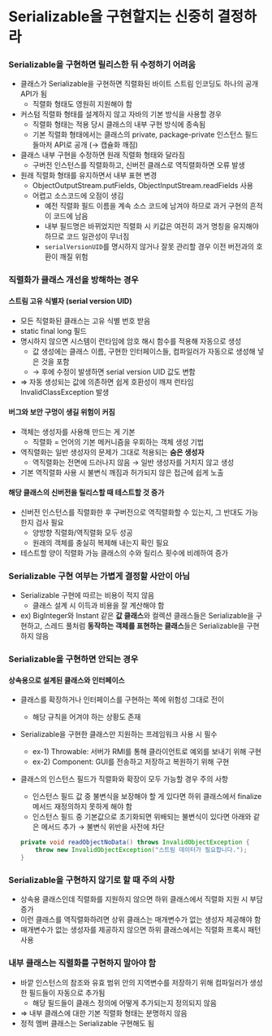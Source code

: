 # Serializable을 구현할지는 신중히 결정하라

### Serializable을 구현하면 릴리스한 뒤 수정하기 어려움

- 클래스가 Serializable을 구현하면 직렬화된 바이트 스트림 인코딩도 하나의 공개 API가 됨
    - 직렬화 형태도 영원히 지원해야 함
- 커스텀 직렬화 형태를 설계하지 않고 자바의 기본 방식을 사용할 경우
    - 직렬화 형태는 적용 당시 클래스의 내부 구현 방식에 종속됨
    - 기본 직렬화 형태에서는 클래스의 private, package-private 인스턴스 필드들마저 API로 공개 (→ 캡슐화 깨짐)
- 클래스 내부 구현을 수정하면 원래 직렬화 형태와 달라짐
    - 구버전 인스턴스를 직렬화하고, 신버전 클래스로 역직렬화하면 오류 발생
- 원래 직렬화 형태를 유지하면서 내부 표현 변경
    - ObjectOutputStream.putFields, ObjectInputStream.readFields 사용
    - 어렵고 소스코드에 오점이 생김
        - 예전 직렬화 필드 이름을 계속 소스 코드에 남겨야 하므로 과거 구현의 흔적이 코드에 남음
        - 내부 필드명은 바뀌었지만 직렬화 시 키값은 여전히 과거 명칭을 유지해야 하므로 코드 일관성이 무너짐
        - `serialVersionUID`를 명시하지 않거나 잘못 관리할 경우 이전 버전과의 호환이 깨질 위험

### 직렬화가 클래스 개선을 방해하는 경우

#### 스트림 고유 식별자 (serial version UID)

- 모든 직렬화된 클래스는 고유 식별 번호 받음
- static final long 필드
- 명시하지 않으면 시스템이 런타임에 암호 해시 함수를 적용해 자동으로 생성
    - 값 생성에는 클래스 이름, 구현한 인터페이스들, 컴파일러가 자동으로 생성해 넣은 것을 포함
    - → 후에 수정이 발생하면 serial version UID 값도 변함
- ⇒ 자동 생성되는 값에 의존하면 쉽게 호환성이 깨져 런타임 InvalidClassException 발생

#### 버그와 보안 구멍이 생길 위험이 커짐

- 객체는 생성자를 사용해 만드는 게 기본
    - 직렬화 = 언어의 기본 메커니즘을 우회하는 객체 생성 기법
- 역직렬화는 일반 생성자의 문제가 그대로 적용되는 **숨은 생성자**
    - 역직렬화는 전면에 드러나지 않음 → 일반 생성자를 거치지 않고 생성
- 기본 역직렬화 사용 시 불변식 깨짐과 허가되지 않은 접근에 쉽게 노출

#### 해당 클래스의 신버전을 릴리스할 때 테스트할 것 증가

- 신버전 인스턴스를 직렬화한 후 구버전으로 역직렬화할 수 있는지, 그 반대도 가능한지 검사 필요
    - 양방향 직렬화/역직렬화 모두 성공
    - 원래의 객체를 충실히 복제해 내는지 확인 필요
- 테스트할 양이 직렬화 가능 클래스의 수와 릴리스 횟수에 비례하여 증가

### Serializable 구현 여부는 가볍게 결정할 사안이 아님

- Serializable 구현에 따르는 비용이 적지 않음
    - 클래스 설계 시 이득과 비용을 잘 계산해야 함
- ex) BigInteger와 Instant 같은 **값 클래스**와 컬렉션 클래스들은 Serializable을 구현하고, 스레드 풀처럼 **동작하는 객체를 표현하는 클래스**들은 Serializable을 구현하지 않음

### Serializable을 구현하면 안되는 경우

#### 상속용으로 설계된 클래스와 인터페이스

- 클래스를 확장하거나 인터페이스를 구현하는 쪽에 위험성 그대로 전이
    - 해당 규칙을 어겨야 하는 상황도 존재
- Serializable을 구현한 클래스만 지원하는 프레임워크 사용 시 필수
    - ex-1) Throwable: 서버가 RMI를 통해 클라이언트로 예외를 보내기 위해 구현
    - ex-2) Component: GUI를 전송하고 저장하고 복원하기 위해 구현
- 클래스의 인스턴스 필드가 직렬화와 확장이 모두 가능할 경우 주의 사항
    - 인스턴스 필드 값 중 불변식을 보장해야 할 게 있다면 하위 클래스에서 finalize 메서드 재정의하지 못하게 해야 함
    - 인스턴스 필드 중 기본값으로 초기화되면 위배되는 불변식이 있다면 아래와 같은 메서드 추가 → 불변식 위반을 사전에 차단
    
    ```java
    private void readObjectNoData() throws InvalidObjectException {
        throw new InvalidObjectException("스트림 데이터가 필요합니다.");
    }
    ```

### Serializable을 구현하지 않기로 할 때 주의 사항

- 상속용 클래스인데 직렬화를 지원하지 않으면 하위 클래스에서 직렬화 지원 시 부담 증가
- 이런 클래스를 역직렬화하려면 상위 클래스는 매개변수가 없는 생성자 제공해야 함
- 매개변수가 없는 생성자를 제공하지 않으면 하위 클래스에서는 직렬화 프록시 패턴 사용

### 내부 클래스는 직렬화를 구현하지 말아야 함

- 바깥 인스턴스의 참조와 유효 범위 안의 지역변수를 저장하기 위해 컴파일러가 생성한 필드들이 자동으로 추가됨
    - 해당 필드들이 클래스 정의에 어떻게 추가되는지 정의되지 않음
- ⇒ 내부 클래스에 대한 기본 직렬화 형태는 분명하지 않음
- 정적 멤버 클래스는 Serializable 구현해도 됨
